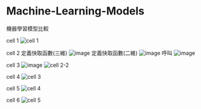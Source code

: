 # Machine-Learning-Models
機器學習模型比較

cell 1
![cell 1](https://github.com/user-attachments/assets/c487977d-f91f-4499-9722-c6d3b5296047)

cell 2
定義快取函數(三維)
![image](https://github.com/user-attachments/assets/c64d8d8e-a7ba-45bd-9c73-ee18bfccc158)
定義快取函數(二維)
![image](https://github.com/user-attachments/assets/f4cd3b29-b72d-4d1c-8fd9-af297da6e300)
呼叫
![image](https://github.com/user-attachments/assets/bace888e-652d-4196-9439-0ddf0e67a061)

cell 3
![image](https://github.com/user-attachments/assets/b2957308-67ce-4949-9112-904ccd431642)
![cell 2-2](https://github.com/user-attachments/assets/fe224e7f-355d-4869-bb8d-b19296746da8)

cell 4
![cell 3](https://github.com/user-attachments/assets/6e77b5af-d3a3-4d8d-944b-e8ddc50d4c46)

cell 5
![cell 4](https://github.com/user-attachments/assets/5b2c0c75-2ef3-4174-844b-f9b485ba3b49)

cell 6
![cell 5](https://github.com/user-attachments/assets/f711327e-c5e7-453d-9095-6d5072e30acc)
